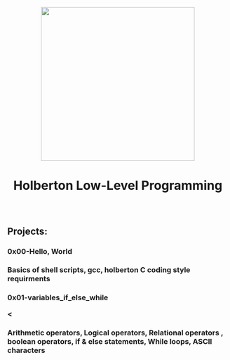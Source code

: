 <p align="center">
  <img src="https://www.holbertonschool.com/assets/holberton-logo-1cc451260ca3cd297def53f2250a9794810667c7ca7b5fa5879a569a457bf16f.png" width="350\
"/>
<br>
<h1><p align="center">Holberton Low-Level Programming</h1></p></font>
<br>
<h2><p>Projects:</p></h2>
<h3><p align="left"><b>0x00-Hello, World</b></p></font>
<h3><p align="left">Basics of shell scripts, gcc, holberton C coding style requirments</p></h3>
<h3><p align="left"><b>0x01-variables_if_else_while</b></p><</h3>
<h3><p align="left">Arithmetic operators, Logical operators, Relational operators
, boolean operators, if & else statements, While loops, ASCII characters</p></h3>